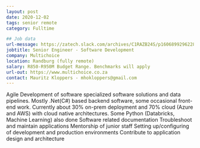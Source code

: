 ```yaml
---
layout: post
date: 2020-12-02
tags: senior remote
category: Fulltime

## Job data
url-message: https://zatech.slack.com/archives/C1RAZB24S/p1606899296228100
jobtitle: Senior Engineer - Software Development
company: Multichoice
location: Randburg (fully remote)
salary: R850-R950M Budget Range. Benchmarks will apply
url-out: https://www.multichoice.co.za
contact: Mauritz Kloppers - mhokloppers@gmail.com
---
```


Agile Development of software specialized software solutions and data pipelines. Mostly .Net(C#) based backend software, some occasional front-end work. Currently about 30% on-prem deployment and 70% cloud (Azure and AWS) with cloud native architectures. Some Python (Databricks, Machine Learning) also done Software related documentation Troubleshoot and maintain applications Mentorship of junior staff Setting up/configuring of development and production environments Contribute to application design and architecture 
